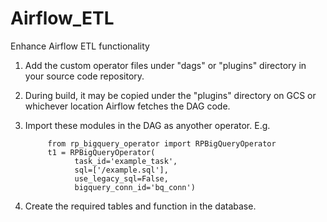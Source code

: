 # Airflow_ETL
Enhance Airflow ETL functionality

1. Add the custom operator files under "dags" or "plugins" directory in your source code repository.
2. During build, it may be copied under the "plugins" directory on GCS or whichever location Airflow fetches the DAG code.
3. Import these modules in the DAG as anyother operator.
      E.g.            
            
            from rp_bigquery_operator import RPBigQueryOperator
            t1 = RPBigQueryOperator(
                  task_id='example_task',
                  sql=['/example.sql'],
                  use_legacy_sql=False,
                  bigquery_conn_id='bq_conn')
4. Create the required tables and function in the database.
            
